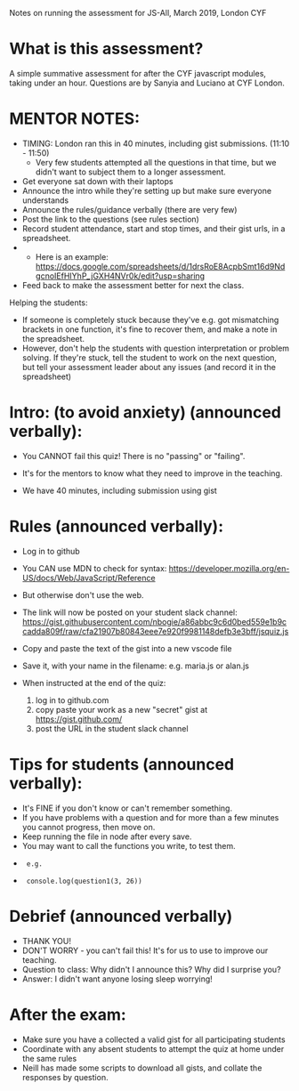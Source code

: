 Notes on running the assessment for JS-All, March 2019, London CYF

What is this assessment?
===========================
A simple summative assessment for after the CYF javascript modules, taking under an hour.
Questions are by Sanyia and Luciano at CYF London.

MENTOR NOTES: 
===========================

* TIMING: London ran this in 40 minutes, including gist submissions. (11:10 - 11:50)
    * Very few students attempted all the questions in that time, but we didn't want to subject them to a longer assessment.
* Get everyone sat down with their laptops
* Announce the intro while they're setting up but make sure everyone understands
* Announce the rules/guidance verbally (there are very few)
* Post the link to the questions (see rules section)
* Record student attendance, start and stop times, and their gist urls, in a spreadsheet.  
* * Here is an example: https://docs.google.com/spreadsheets/d/1drsRoE8AcpbSmt16d9NdgcnoIEfHIYhP_jGXH4NVr0k/edit?usp=sharing
* Feed back to make the assessment better for next the class.

Helping the students:

* If someone is completely stuck because they've e.g. got mismatching brackets in one function, it's fine to recover them, and make a note in the spreadsheet.
* However, don't help the students with question interpretation or problem solving.  If they're stuck, tell the student to work on the next question, but tell your assessment leader about any issues (and record it in the spreadsheet)

Intro: (to avoid anxiety) (announced verbally):
===========================
* You CANNOT fail this quiz!  There is no "passing" or "failing".
* It's for the mentors to know what they need to improve in the teaching.

* We have 40 minutes, including submission using gist

Rules (announced verbally):
===========================
* Log in to github
* You CAN use MDN to check for syntax: https://developer.mozilla.org/en-US/docs/Web/JavaScript/Reference
* But otherwise don't use the web.
* The link will now be posted on your student slack channel: 
https://gist.githubusercontent.com/nbogie/a86abbc9c6d0bed559e1b9ccadda809f/raw/cfa21907b80843eee7e920f9981148defb3e3bff/jsquiz.js
* Copy and paste the text of the gist into a new vscode file
* Save it, with your name in the filename: e.g. maria.js or alan.js

* When instructed at the end of the quiz: 
    1. log in to github.com
    2. copy paste your work as a new "secret" gist at https://gist.github.com/
    3. post the URL in the student slack channel

Tips for students (announced verbally):
=======================================
* It's FINE if you don't know or can't remember something.
* If you have problems with a question and for more than a few minutes you cannot progress, then move on.
* Keep running the file in node after every save.
* You may want to call the functions you write, to test them.
*      e.g.
*      console.log(question1(3, 26))

Debrief (announced verbally)
===========================
* THANK YOU!
* DON'T WORRY - you can't fail this! It's for us to use to improve our teaching.
* Question to class: Why didn't I announce this? Why did I surprise you?
* Answer:            I didn't want anyone losing sleep worrying!


After the exam:
===============
* Make sure you have a collected a valid gist for all participating students
* Coordinate with any absent students to attempt the quiz at home under the same rules
* Neill has made some scripts to download all gists, and collate the responses by question.